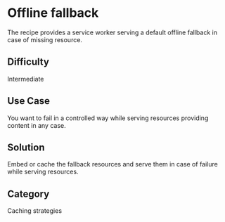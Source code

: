 # Offline fallback
The recipe provides a service worker serving a default offline fallback in case
of missing resource.

## Difficulty
Intermediate

## Use Case
You want to fail in a controlled way while serving resources providing content
in any case.

## Solution
Embed or cache the fallback resources and serve them in case of failure while
serving resources.

## Category
Caching strategies
